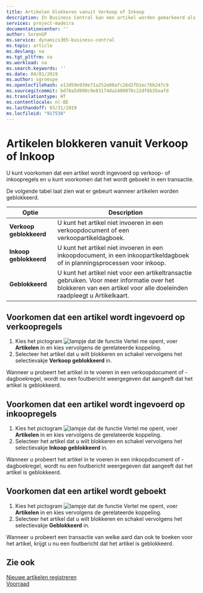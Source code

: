 ```yaml
---
title: Artikelen blokkeren vanuit Verkoop of Inkoop
description: In Business Central kan een artikel worden gemarkeerd als geblokkeerd voor verkoop, geblokkeerd voor inkoop of geblokkeerd voor alle doeleinden.
services: project-madeira
documentationcenter: ''
author: SorenGP
ms.service: dynamics365-business-central
ms.topic: article
ms.devlang: na
ms.tgt_pltfrm: na
ms.workload: na
ms.search.keywords: ''
ms.date: 04/01/2019
ms.author: sgroespe
ms.openlocfilehash: e13d59e939e71a252e08afc26d2fb1ec76b247c9
ms.sourcegitcommit: bd78a5d990c9e83174da1409076c22df8b35eafd
ms.translationtype: HT
ms.contentlocale: nl-BE
ms.lasthandoff: 03/31/2019
ms.locfileid: "917538"
---
```

# <a name="block-items-from-sales-or-purchasing"></a>Artikelen blokkeren vanuit Verkoop of Inkoop
U kunt voorkomen dat een artikel wordt ingevoerd op verkoop- of inkoopregels en u kunt voorkomen dat het wordt geboekt in een transactie.  

De volgende tabel laat zien wat er gebeurt wanneer artikelen worden geblokkeerd.  

|Optie|Description|  
|--------------------|------------|  
|**Verkoop geblokkeerd**|U kunt het artikel niet invoeren in een verkoopdocument of een verkoopartikeldagboek.|  
|**Inkoop geblokkeerd**|U kunt het artikel niet invoeren in een inkoopdocument, in een inkoopartikeldagboek of in planningsprocessen voor inkoop.|  
|**Geblokkeerd**|U kunt het artikel niet voor een artikeltransactie gebruiken. Voor meer informatie over het blokkeren van een artikel voor alle doeleinden raadpleegt u Artikelkaart.|  

## <a name="to-block-an-item-from-being-entered-on-sales-lines"></a>Voorkomen dat een artikel wordt ingevoerd op verkoopregels  

1.  Kies het pictogram ![lampje dat de functie Vertel me opent](media/ui-search/search_small.png "Vertel me wat u wilt doen"), voer **Artikelen** in en kies vervolgens de gerelateerde koppeling.  
2.  Selecteer het artikel dat u wilt blokkeren en schakel vervolgens het selectievakje **Verkoop geblokkeerd** in.  

Wanneer u probeert het artikel in te voeren in een verkoopdocument of -dagboekregel, wordt nu een foutbericht weergegeven dat aangeeft dat het artikel is geblokkeerd.

## <a name="to-block-an-item-from-being-entered-on-purchase-lines"></a>Voorkomen dat een artikel wordt ingevoerd op inkoopregels  

1.  Kies het pictogram ![lampje dat de functie Vertel me opent](media/ui-search/search_small.png "Vertel me wat u wilt doen"), voer **Artikelen** in en kies vervolgens de gerelateerde koppeling.  
2.  Selecteer het artikel dat u wilt blokkeren en schakel vervolgens het selectievakje **Inkoop geblokkeerd** in.  

Wanneer u probeert het artikel in te voeren in een inkoopdocument of -dagboekregel, wordt nu een foutbericht weergegeven dat aangeeft dat het artikel is geblokkeerd.

## <a name="to-block-an-item-from-being-posted"></a>Voorkomen dat een artikel wordt geboekt
1. Kies het pictogram ![lampje dat de functie Vertel me opent](media/ui-search/search_small.png "Vertel me wat u wilt doen"), voer **Artikelen** in en kies vervolgens de gerelateerde koppeling.
2. Selecteer het artikel dat u wilt blokkeren en schakel vervolgens het selectievakje **Geblokkeerd** in.

Wanneer u probeert een transactie van welke aard dan ook te boeken voor het artikel, krijgt u nu een foutbericht dat het artikel is geblokkeerd.

## <a name="see-also"></a>Zie ook  
[Nieuwe artikelen registreren](inventory-how-register-new-items.md)  
[Voorraad](inventory-manage-inventory.md)  
